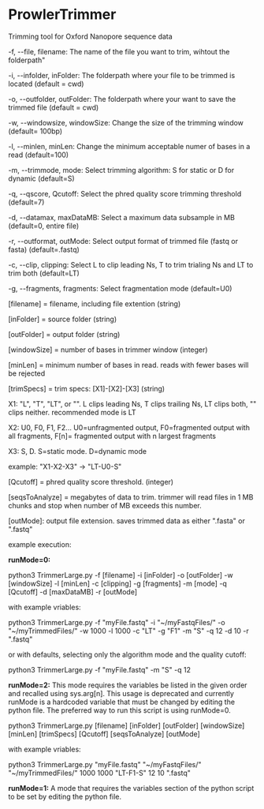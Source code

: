 # ProwlerTrimmer
Trimming tool for Oxford Nanopore sequence data

-f, 	--file,		filename:	The name of the file you want to trim, wihtout the folderpath"

-i, 	--infolder, 	inFolder:	The folderpath where your file to be trimmed is located (default = cwd)

-o, 	--outfolder,	outFolder:	The folderpath where your want to save the trimmed file (default = cwd)

-w, 	--windowsize,	windowSize:	Change the size of the trimming window (default= 100bp)

-l, 	--minlen,	minLen:		Change the minimum acceptable numer of bases in a read (default=100)

-m, 	--trimmode,	mode:		Select trimming algorithm: S for static  or D for dynamic (default=S)

-q, 	--qscore,	Qcutoff:	Select the phred quality score trimming threshold (default=7)

-d, 	--datamax,	maxDataMB:	Select a maximum data subsample in MB (default=0, entire file)

-r, 	--outformat,	outMode:	Select output format of trimmed file (fastq or fasta) (default=.fastq)

-c, 	--clip,		clipping:	Select L to clip leading Ns, T to trim trialing Ns and LT to trim both (default=LT)

-g, 	--fragments,	fragments:	Select fragmentation mode (default=U0)


[filename] = filename, including file extention (string)

[inFolder] = source folder (string)

[outFolder] = output folder (string)

[windowSize] = number of bases in trimmer window (integer)

[minLen] = minimum number of bases in read. reads with fewer bases will be rejected

[trimSpecs] = trim specs: [X1]-[X2]-[X3] (string)
	
   X1: "L", "T", "LT", or "". L clips leading Ns, T clips trailing Ns, LT clips both, "" clips neither. recommended mode is LT
	
   X2: U0, F0, F1, F2... U0=unfragmented output, F0=fragmented output with all fragments, F[n]= fragmented output with n largest fragments
	
   X3: S, D. S=static mode. D=dynamic mode
	
   example: "X1-X2-X3" -> "LT-U0-S"

[Qcutoff] = phred quality score threshold. (integer)

[seqsToAnalyze] = megabytes of data to trim. trimmer will read files in 1 MB chunks and stop when number of MB exceeds this number.

[outMode]: output file extension. saves trimmed data as either ".fasta" or ".fastq"

example execution:

**runMode=0:**

python3 TrimmerLarge.py -f [filename] -i [inFolder] -o [outFolder] -w [windowSize] -l [minLen] -c [clipping] -g [fragments] -m [mode] -q [Qcutoff] -d [maxDataMB] -r [outMode]

with example vriables:

python3 TrimmerLarge.py -f "myFile.fastq" -i "~/myFastqFiles/" -o "~/myTrimmedFiles/" -w 1000 -l 1000 -c "LT" -g "F1" -m "S" -q 12 -d 10 -r ".fastq"

or with defaults, selecting only the algorithm mode and the quality cutoff:

python3 TrimmerLarge.py -f "myFile.fastq" -m "S" -q 12

**runMode=2:**
This mode requires the variables be listed in the given order and recalled using sys.arg[n]. 
This usage is deprecated and currently runMode is a hardcoded variable that must be changed by editing the python file. 
The preferred way to run this script is using runMode=0.

python3 TrimmerLarge.py [filename] [inFolder] [outFolder] [windowSize] [minLen] [trimSpecs] [Qcutoff] [seqsToAnalyze] [outMode]

with example vriables:

python3 TrimmerLarge.py "myFile.fastq" "~/myFastqFiles/" "~/myTrimmedFiles/" 1000 1000 "LT-F1-S" 12 10 ".fastq"

**runMode=1:**
A mode that requires the variables section of the python script to be set by editing the python file.

